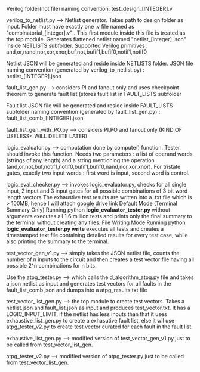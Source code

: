 Verilog folder(not file) naming convention: test_design_[INTEGER].v

verilog_to_netlist.py --> Netlist generator. Takes path to design folder as input. Folder must have exactly one .v file named as "combinatorial_[integer].v" . This first module inside this file is treated as the top module. Generates flattened netlist named "netlist_[integer].json" inside NETLISTS subfolder. Supported Verilog primitives : and,or,nand,nor,xor,xnor,buf,not,bufif1,bufif0,notif1,notif0

Netlist JSON will be generated and reside inside NETLISTS folder. JSON file naming convention (generated by verilog_to_netlist.py) : netlist_[INTEGER].json

fault_list_gen.py --> considers PI and fanout only and uses checkpoint theorem to generate fault list (stores fault list in FAULT_LISTS subfolder

Fault list JSON file will be generated and reside inside FAULT_LISTS subfolder naming convention (generated by fault_list_gen.py) : fault_list_comb_[INTEGER].json




fault_list_gen_with_PO.py --> considers PI,PO and fanout only (KIND OF USELESS< WILL DELETE LATER)

logic_evaluator.py --> computation done by compute() function. Tester should invoke this function. Needs two parameters : a list of operand words (strings of any length) and a string mentioning the operation (and,or,not,buf,notif1,notif0,bufif1,bufif0,nand,nor,xor,xnor). For tristate gates, exactly two input words : first word is input, second word is control.

logic_eval_checker.py --> invokes logic_evaluator.py, checks for all single input, 2 input and 3 input gates for all possible combinations of 3 bit word length vectors
The exhaustive test results are written into a .txt file which is > 100MB, hence I will attach [google drive link](https://drive.google.com/drive/folders/1hZVgVDqM7l2cUY0yMfNnMxIHhtbDwZEr?usp=sharing)
Default Mode (Terminal Summary Only)
Running python **logic_evaluator_tester.py** without arguments executes all 1.6 million tests and prints only the final summary to the terminal without creating any files.
File Writing Mode
Running python **logic_evaluator_tester.py write** executes all tests and creates a timestamped text file containing detailed results for every test case, while also printing the summary to the terminal.


test_vector_gen_v1.py  --> simply takes the JSON netlist file, counts the number of n inputs to the circuit and then creates a test vector file having all possible 2^n combinations for n bits.

Use the atpg_tester.py --> which calls the d_algorithm_atpg.py file and takes a json netlist as input and generates test vectors for all faults in the fault_list_comb json and dumps into a atpg_results txt file

test_vector_list_gen.py --> the top module to create test vectors. Takes a netlist.json and fault_list.json as input and produces test_vector.txt. It has a LOGIC_INPUT_LIMIT, if the netlist has less inouts than that it uses exhaustive_list_gen.py to create a exhasutive fault list, else it wil use atpg_tester_v2.py to create test vector curated for each fault in the fault list.

exhaustive_list_gen.py  --> modified version of test_vector_gen_v1.py just to be called from test_vector_list_gen.

atpg_tester_v2.py  --> modified version of atpg_tester.py just to be called from test_vector_list_gen.
